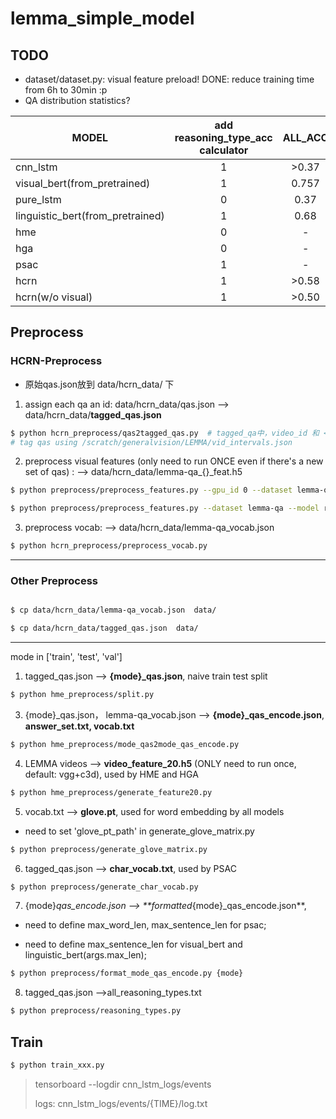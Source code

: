 # lemma_simple_model

## TODO
+ dataset/dataset.py: visual feature preload! DONE: reduce training time from 6h to 30min :p
+ QA distribution statistics?


|        MODEL         | add reasoning_type_acc calculator | ALL_ACC |
|        ----           |         :----:                 | :----: |  
|  cnn_lstm                        |       1      |       >0.37       |
| visual_bert(from_pretrained)     |       1      |       0.757       |
|  pure_lstm                       |       0      |       0.37        |
| linguistic_bert(from_pretrained) |       1      |       0.68    |
|  hme                             |       0      |        -        |
|  hga                             |       0      |        -        |
|  psac                            |       1      |        -        |
| hcrn                             |     1       |       >0.58      |
| hcrn(w/o visual)                 |     1        |      >0.50     |


## Preprocess

### HCRN-Preprocess
+  原始qas.json放到 data/hcrn_data/ 下

1. assign each qa an id: data/hcrn_data/qas.json --> data/hcrn_data/**tagged_qas.json**

```bash
$ python hcrn_preprocess/qas2tagged_qas.py  # tagged_qa中，video_id 和 <video_name, interval>一一对一, 
# tag qas using /scratch/generalvision/LEMMA/vid_intervals.json
```


2. preprocess visual features (only need to run ONCE even if there's a new set of qas) :  --> data/hcrn_data/lemma-qa_{}_feat.h5

```bash
$ python preprocess/preprocess_features.py --gpu_id 0 --dataset lemma-qa --model resnet101

$ python preprocess/preprocess_features.py --dataset lemma-qa --model resnext101 --image_height 112 --image_width 112
```

3. preprocess vocab: --> data/hcrn_data/lemma-qa_vocab.json


```bash
$ python hcrn_preprocess/preprocess_vocab.py
```


------------------------------------------


### Other Preprocess
```bash

$ cp data/hcrn_data/lemma-qa_vocab.json  data/

$ cp data/hcrn_data/tagged_qas.json  data/
```

--------------------------------------
mode in ['train', 'test', 'val']


1. tagged_qas.json --> **{mode}_qas.json**, naive train test split

```bash
$ python hme_preprocess/split.py 
```

3. {mode}_qas.json， lemma-qa_vocab.json --> **{mode}_qas_encode.json**, **answer_set.txt, vocab.txt**

```bash
$ python hme_preprocess/mode_qas2mode_qas_encode.py
```

4. LEMMA videos --> **video_feature_20.h5** (ONLY need to run once, default: vgg+c3d), used by HME and HGA

```bash
$ python hme_preprocess/generate_feature20.py
```

5.  vocab.txt --> **glove.pt**, used for word embedding by all models


+ need to set 'glove_pt_path' in generate_glove_matrix.py


```bash
$ python preprocess/generate_glove_matrix.py
```

6. tagged_qas.json --> **char_vocab.txt**, used by PSAC

```bash
$ python preprocess/generate_char_vocab.py
```

7. {mode}_qas_encode.json --> **formatted_{mode}_qas_encode.json**, 

+ need to define max_word_len, max_sentence_len for psac;

+ need to define max_sentence_len for visual_bert and linguistic_bert(args.max_len);


```bash
$ python preprocess/format_mode_qas_encode.py {mode}
```


8. tagged_qas.json -->all_reasoning_types.txt
```bash
$ python preprocess/reasoning_types.py
```

## Train

```bash
$ python train_xxx.py
```

> tensorboard --logdir cnn_lstm_logs/events
> 
> logs: cnn_lstm_logs/events/{TIME}/log.txt


